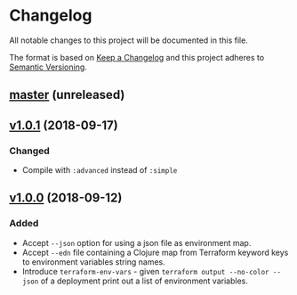 # Changelog

All notable changes to this project will be documented in this file.

The format is based on [Keep a Changelog](http://keepachangelog.com/en/1.0.0/)
and this project adheres to [Semantic Versioning](http://semver.org/spec/v2.0.0.html).

## [master](https://github.com/elasticpath/terraform-vars/compare/v1.0.1...HEAD) (unreleased)

## [v1.0.1](https://github.com/elasticpath/terraform-vars/compare/v1.0.0...v1.0.1) (2018-09-17)

### Changed

- Compile with `:advanced` instead of `:simple`

## [v1.0.0](https://github.com/elasticpath/terraform-vars/compare/9e28f16...v1.0.0) (2018-09-12)

### Added

- Accept `--json` option for using a json file as environment map.
- Accept `--edn` file containing a Clojure map from Terraform keyword keys to environment variables string names.
- Introduce `terraform-env-vars` - given `terraform output --no-color --json` of a deployment print out a list of environment variables.

